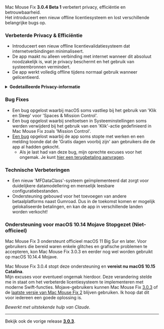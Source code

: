 Mac Mouse Fix **3.0.4 Beta 1** verbetert privacy, efficiëntie en betrouwbaarheid.\
Het introduceert een nieuw offline licentiesysteem en lost verschillende belangrijke bugs op.

### Verbeterde Privacy & Efficiëntie

- Introduceert een nieuw offline licentievalidatiesysteem dat internetverbindingen minimaliseert.
- De app maakt nu alleen verbinding met internet wanneer dit absoluut noodzakelijk is, wat je privacy beschermt en het gebruik van systeembronnen vermindert.
- De app werkt volledig offline tijdens normaal gebruik wanneer gelicentieerd.

<details>
<summary><b>Gedetailleerde Privacy-informatie</b></summary>
Eerdere versies valideerden licenties online bij elke start, waardoor verbindingslogboeken mogelijk werden opgeslagen door servers van derden (GitHub en Gumroad). Het nieuwe systeem elimineert onnodige verbindingen – na de eerste licentieactivering maakt het alleen verbinding met internet als lokale licentiegegevens beschadigd zijn.
<br><br>
Hoewel ik persoonlijk nooit gebruikersgedrag heb geregistreerd, maakte het vorige systeem het theoretisch mogelijk voor servers van derden om IP-adressen en verbindingstijden te loggen. Gumroad kon ook je licentiesleutel loggen en deze mogelijk koppelen aan persoonlijke informatie die ze over je hebben vastgelegd toen je Mac Mouse Fix kocht.
<br><br>
Ik had deze subtiele privacykwesties niet overwogen toen ik het originele licentiesysteem bouwde, maar nu is Mac Mouse Fix zo privé en internetvrij als mogelijk!
<br><br>
Bekijk ook <a href=https://gumroad.com/privacy>Gumroad's privacybeleid</a> en deze <a href=https://github.com/noah-nuebling/mac-mouse-fix/issues/976#issuecomment-2140955801>GitHub reactie</a> van mij.

</details>

### Bug Fixes

- Een bug opgelost waarbij macOS soms vastliep bij het gebruik van 'Klik en Sleep' voor 'Spaces & Mission Control'.
- Een bug opgelost waarbij sneltoetsen in Systeeminstellingen soms werden verwijderd bij het gebruik van een 'Klik'-actie gedefinieerd in Mac Mouse Fix zoals 'Mission Control'.
- [Een bug](https://github.com/noah-nuebling/mac-mouse-fix/issues?q=state%3Aopen%20label%3A%22%27Free%20days%20are%20over%27%20bug%22) opgelost waarbij de app soms stopte met werken en een melding toonde dat de 'Gratis dagen voorbij zijn' aan gebruikers die de app al hadden gekocht.
    - Als je last had van deze bug, mijn oprechte excuses voor het ongemak. Je kunt [hier een terugbetaling aanvragen](https://redirect.macmousefix.com/?message=&target=mmf-apply-for-refund).

### Technische Verbeteringen

- Een nieuw 'MFDataClass'-systeem geïmplementeerd dat zorgt voor duidelijkere datamodellering en menselijk leesbare configuratiebestanden.
- Ondersteuning gebouwd voor het toevoegen van andere betaalplatforms naast Gumroad. Dus in de toekomst komen er mogelijk gelokaliseerde betalingen, en kan de app in verschillende landen worden verkocht!

### Ondersteuning voor macOS 10.14 Mojave Stopgezet (Niet-officieel)

Mac Mouse Fix 3 ondersteunt officieel macOS 11 Big Sur en later. Voor gebruikers die bereid waren enkele glitches en grafische problemen te accepteren, kon Mac Mouse Fix 3.0.3 en eerder nog wel worden gebruikt op macOS 10.14.4 Mojave.

Mac Mouse Fix 3.0.4 stopt deze ondersteuning en **vereist nu macOS 10.15 Catalina**.\
Mijn excuses voor eventueel ongemak hierdoor. Deze verandering stelde me in staat om het verbeterde licentiesysteem te implementeren met moderne Swift-functies. Mojave-gebruikers kunnen Mac Mouse Fix [3.0.3](https://github.com/noah-nuebling/mac-mouse-fix/releases/tag/3.0.3) of de [laatste versie van Mac Mouse Fix 2](https://redirect.macmousefix.com/?target=mmf2-latest) blijven gebruiken. Ik hoop dat dit voor iedereen een goede oplossing is.

*Bewerkt met uitstekende hulp van Claude.*

---

Bekijk ook de vorige release [**3.0.3**](https://github.com/noah-nuebling/mac-mouse-fix/releases/tag/3.0.3).